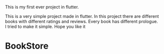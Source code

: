 This is my first ever project in flutter. 

This is a very simple project made in flutter. In this project there are different books with different
ratings and reviews. Every book has different prologue. I tried to make it simple. Hope you like it
# BookStore
